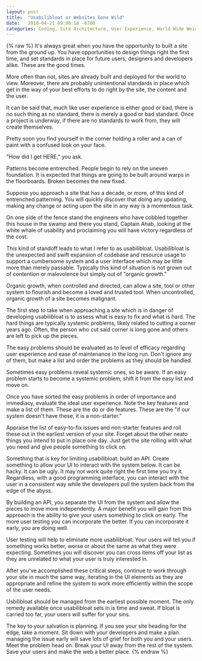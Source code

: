 ```yaml
---
layout: post
title:  "Usabilibloat or Websites Gone Wild"
date:   2010-04-21 09:00:18 -0700
categories: Coding, Site Architecture, User Experience, World Wide Weird
---
```

{% raw %}
It's always great when you have the opportunity to built a site from the ground up.  You have opportunities to design things right the first time, and set standards in place for future users, designers and developers alike.  These are the good times.

More often than not, sites are already built and deployed for the world to view.  Moreover, there are probably unintentional standards in place which get in the way of your best efforts to do right by the site, the content and the user.

It can be said that, much like user experience is either good or bad, there is no such thing as no standard, there is merely a good or bad standard.  Once a project is underway, if there are no standards to work from, they will create themselves.

Pretty soon you find yourself in the corner holding a roller and a can of paint with a confused look on your face.<!--more-->

"How did I get HERE," you ask.

Patterns become entrenched.  People begin to rely on the uneven foundation.  It is expected that things are going to be built around warps in the floorboards.  Broken becomes the new fixed.

Suppose you approach a site that has a decade, or more, of this kind of entrenched patterning.  You will quickly discover that doing any updating, making any change or acting upon the site in any way is a momentous task.

On one side of the fence stand the engineers who have cobbled together this house in the swamp and there you stand, Captain Ahab, looking at the white whale of usability and proclaiming you will have victory regardless of the cost.

This kind of standoff leads to what I refer to as usabilibloat.  Usabilibloat is the unexpected and swift expansion of codebase and resource usage to support a cumbersome system and a user interface which may be little more than merely passable.  Typically this kind of situation is not grown out of contention or malevolence but simply out of "organic growth."

Organic growth, when controlled and directed, can allow a site, tool or other system to flourish and become a loved and trusted tool.  When uncontrolled, organic growth of a site becomes malignant.

The first step to take when approaching a site which is in danger of developing usabilibloat is to assess what is easy to fix and what is hard.  The hard things are typically systemic problems, likely related to cutting a corner years ago.  Often, the person who cut said corner is long gone and others are left to pick up the pieces.

The easy problems should be evaluated as to level of efficacy regarding user experience and ease of maintenance in the long run.  Don't ignore any of them, but make a list and order the problems as they should be handled.

Sometimes easy problems reveal systemic ones, so be aware.  If an easy problem starts to become a systemic problem, shift it from the easy list and move on.

Once you have sorted the easy problems in order of importance and immediacy, evaluate the ideal user experience.  Note the key features and make a list of them.  These are the do or die features.  These are the "if our system doesn't have these, it is a non-starter."

Appraise the list of easy-to-fix issues and non-starter features and roll these out in the earliest version of your site.  Forget about the other neato things you intend to put in place one day.  Just get the site rolling with what you need and give people something to click on.

Something that is key for limiting usabilibloat: build an API.  Create something to allow your UI to interact with the system below.  It can be hacky.  It can be ugly.  It may not work quite right the first time you try it.  Regardless, with a good programming interface, you can interact with the user in a consistent way while the developers pull the system back from the edge of the abyss.

By building an API, you separate the UI from the system and allow the pieces to move more independently.  A major benefit you will gain from this approach is the ability to give your users something to click on early.  The more user testing you can incorporate the better.  If you can incorporate it early, you are doing well.

User testing will help to eliminate more usabilibloat.  Your users will tell you if something works better, worse or about the same as what they were expecting.  Sometimes you will discover you can cross items off your list as they are unrelated to what your user is truly interested in.

After you've accomplished these critical steps, continue to work through your site in much the same way, iterating in the UI elements as they are appropriate and refine the system to work more efficiently within the scope of the user needs.

Usbilibloat should be managed from the earliest possible moment.  The only remedy available once usabilibloat sets in is time and sweat.  If bloat is carried too far, your users will suffer for your sins.

The key to your salvation is planning.  If you see your site heading for the edge, take a moment.  Sit down with your developers and make a plan.  managing the issue early will save lots of grief for both you and your users.  Meet the problem head on.  Break your UI away from the rest of the system.  Save your users and make the web a better place.
{% endraw %}
    